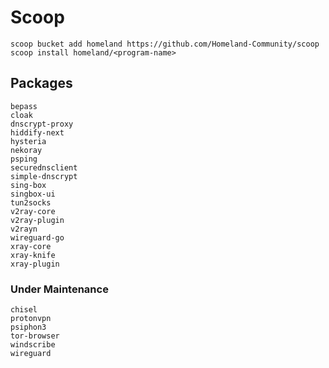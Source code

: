 # Scoop

```pwsh
scoop bucket add homeland https://github.com/Homeland-Community/scoop
scoop install homeland/<program-name>
```

## Packages
```
bepass
cloak
dnscrypt-proxy
hiddify-next
hysteria
nekoray
psping
securednsclient
simple-dnscrypt
sing-box
singbox-ui
tun2socks
v2ray-core
v2ray-plugin
v2rayn
wireguard-go
xray-core
xray-knife
xray-plugin
```

### Under Maintenance
```
chisel
protonvpn
psiphon3
tor-browser
windscribe
wireguard
```
